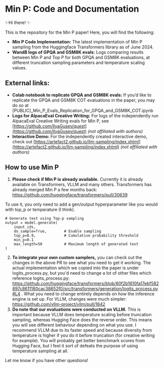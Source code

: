 # Min P: Code and Documentation
✨Hi there! ✨

This is the repository for the Min P paper! Here, you will find the following:
- **Min P Code Implementation:** The latest implementation of Min P sampling from the Huggingface Transformers library as of June 2024.
- **WandB logs of GPQA and GSM8K evals:** Logs comparing results between Min P and Top P for both GPQA and GSM8K evaluations, at different truncation sampling parameters and temperature scaling values.

## External links:
- **Colab notebook to replicate GPQA and GSM8K evals:** If you’d like to replicate the GPQA and GSM8K COT evaluations in the paper, you may do so at [PUBLIC]_Min_P_Evals_Replication_for_GPQA_and_GSM8K_COT.ipynb
- **Logs for AlpacaEval Creative Writing:** For logs of the independently run AlpacaEval Creative Writing evals for Min P, see [https://github.com/IlyaGusev/quest](https://github.com/IlyaGusev/quest) _(not affiliated with authors)_
- **Interactive Demo:** For the independently created interactive demo, check out [https://artefact2.github.io/llm-sampling/index.xhtml](https://artefact2.github.io/llm-sampling/index.xhtml) _(not affiliated with authors)_

## How to use Min P

1. **Please check if Min P is already available.** Currently it is already available on Transformers, VLLM and many others. Transformers has already merged Min P a few months back: https://github.com/huggingface/transformers/pull/30639

To use it, you only need to add a gen/output hyperparameter like you would with top_p or temperature (I think).

```
# Generate text using Top-p sampling
output = model.generate(
    input_ids,
    do_sample=True,        # Enable sampling
    top_p=0.9,             # Cumulative probability threshold
    min_p=0.1
    max_length=50          # Maximum length of generated text
)
```

2. **To integrate your own custom samplers,** you can check out the changes in the above PR to see what you need to get it working. The actual implementation which we copied into the paper is under logits_process.py, but you'd need to change a lot of other files which reference logits_process.py: https://github.com/huggingface/transformers/blob/80f2b1610fa17ebf582897c8611180cac38652f0/src/transformers/generation/logits_process.py#L4 . What you need to change entirely depends on how the inference engine is set up. For VLLM, changes were much simpler: https://github.com/vllm-project/vllm/pull/1642
3. **Do note that our evaluations were conducted on VLLM.** This is important because VLLM does temperature scaling before truncation sampling, whereas Hugging Face does the reverse order. This means you will see different behaviour depending on what you use. I recommend VLLM due to its faster speed and because diversity from temperature is higher if you do it before truncation (for creative writing for example). You will probably get better benchmark scores from Hugging Face, but I feel it sort of defeats the purpose of using temperature sampling at all.

Let me know if you have other questions!
